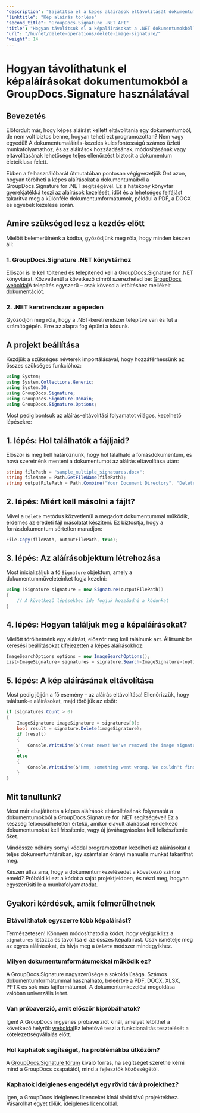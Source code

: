 ```yaml
---
"description": "Sajátítsa el a képes aláírások eltávolítását dokumentumaiból a GroupDocs.Signature for .NET segítségével. Egyszerű útmutatónk segít a dokumentumaláírások egyszerű kezelésében."
"linktitle": "Kép aláírás törlése"
"second_title": "GroupDocs.Signature .NET API"
"title": "Hogyan távolítsuk el a képaláírásokat a .NET dokumentumokból?"
"url": "/hu/net/delete-operations/delete-image-signature/"
"weight": 14
---
```


# Hogyan távolíthatunk el képaláírásokat dokumentumokból a GroupDocs.Signature használatával

## Bevezetés

Előfordult már, hogy képes aláírást kellett eltávolítania egy dokumentumból, de nem volt biztos benne, hogyan teheti ezt programozottan? Nem vagy egyedül! A dokumentumaláírás-kezelés kulcsfontosságú számos üzleti munkafolyamathoz, és az aláírások hozzáadásának, módosításának vagy eltávolításának lehetősége teljes ellenőrzést biztosít a dokumentum életciklusa felett.

Ebben a felhasználóbarát útmutatóban pontosan végigvezetjük Önt azon, hogyan törölheti a képes aláírásokat a dokumentumaiból a GroupDocs.Signature for .NET segítségével. Ez a hatékony könyvtár gyerekjátékká teszi az aláírások kezelését, időt és a lehetséges fejfájást takarítva meg a különféle dokumentumformátumok, például a PDF, a DOCX és egyebek kezelése során.

## Amire szükséged lesz a kezdés előtt

Mielőtt belemerülnénk a kódba, győződjünk meg róla, hogy minden készen áll:

### 1. GroupDocs.Signature .NET könyvtárhoz

Először is le kell töltened és telepítened kell a GroupDocs.Signature for .NET könyvtárat. Közvetlenül a következő címről szerezheted be: [GroupDocs weboldal](https://releases.groupdocs.com/signature/net/)A telepítés egyszerű – csak kövesd a letöltéshez mellékelt dokumentációt.

### 2. .NET keretrendszer a gépeden

Győződjön meg róla, hogy a .NET-keretrendszer telepítve van és fut a számítógépén. Erre az alapra fog épülni a kódunk.

## A projekt beállítása

Kezdjük a szükséges névterek importálásával, hogy hozzáférhessünk az összes szükséges funkcióhoz:

```csharp
using System;
using System.Collections.Generic;
using System.IO;
using GroupDocs.Signature;
using GroupDocs.Signature.Domain;
using GroupDocs.Signature.Options;
```

Most pedig bontsuk az aláírás-eltávolítási folyamatot világos, kezelhető lépésekre:

## 1. lépés: Hol találhatók a fájljaid?

Először is meg kell határoznunk, hogy hol található a forrásdokumentum, és hová szeretnénk menteni a dokumentumot az aláírás eltávolítása után:

```csharp
string filePath = "sample_multiple_signatures.docx";
string fileName = Path.GetFileName(filePath);
string outputFilePath = Path.Combine("Your Document Directory", "DeleteImage", fileName);
```

## 2. lépés: Miért kell másolni a fájlt?

Mivel a `Delete` metódus közvetlenül a megadott dokumentummal működik, érdemes az eredeti fájl másolatát készíteni. Ez biztosítja, hogy a forrásdokumentum sértetlen maradjon:

```csharp
File.Copy(filePath, outputFilePath, true);
```

## 3. lépés: Az aláírásobjektum létrehozása

Most inicializáljuk a fő `Signature` objektum, amely a dokumentumműveleteinket fogja kezelni:

```csharp
using (Signature signature = new Signature(outputFilePath))
{
    // A következő lépésekben ide fogjuk hozzáadni a kódunkat
}
```

## 4. lépés: Hogyan találjuk meg a képaláírásokat?

Mielőtt törölhetnénk egy aláírást, először meg kell találnunk azt. Állítsunk be keresési beállításokat kifejezetten a képes aláírásokhoz:

```csharp
ImageSearchOptions options = new ImageSearchOptions();
List<ImageSignature> signatures = signature.Search<ImageSignature>(options);
```

## 5. lépés: A kép aláírásának eltávolítása

Most pedig jöjjön a fő esemény – az aláírás eltávolítása! Ellenőrizzük, hogy találtunk-e aláírásokat, majd töröljük az elsőt:

```csharp
if (signatures.Count > 0)
{
    ImageSignature imageSignature = signatures[0];
    bool result = signature.Delete(imageSignature);
    if (result)
    {
        Console.WriteLine($"Great news! We've removed the image signature located at {imageSignature.Left}x{imageSignature.Top} with size {imageSignature.Size} from your document '{fileName}'.");
    }
    else
    {
        Console.WriteLine($"Hmm, something went wrong. We couldn't find the signature at location {imageSignature.Left}x{imageSignature.Top} with size {imageSignature.Size} in your document.");
    }
}
```

## Mit tanultunk?

Most már elsajátította a képes aláírások eltávolításának folyamatát a dokumentumokból a GroupDocs.Signature for .NET segítségével! Ez a készség felbecsülhetetlen értékű, amikor elavult aláírással rendelkező dokumentumokat kell frissítenie, vagy új jóváhagyásokra kell felkészítenie őket.

Mindössze néhány sornyi kóddal programozottan kezelheti az aláírásokat a teljes dokumentumtárában, így számtalan órányi manuális munkát takaríthat meg.

Készen állsz arra, hogy a dokumentumkezelésedet a következő szintre emeld? Próbáld ki ezt a kódot a saját projektjeidben, és nézd meg, hogyan egyszerűsíti le a munkafolyamatodat.

## Gyakori kérdések, amik felmerülhetnek

### Eltávolíthatok egyszerre több képaláírást?

Természetesen! Könnyen módosíthatod a kódot, hogy végigciklizz a `signatures` listázza és távolítsa el az összes képaláírást. Csak ismételje meg az egyes aláírásokat, és hívja meg a `Delete` módszer mindegyikhez.

### Milyen dokumentumformátumokkal működik ez?

A GroupDocs.Signature nagyszerűsége a sokoldalúsága. Számos dokumentumformátummal használható, beleértve a PDF, DOCX, XLSX, PPTX és sok más fájlformátumot. A dokumentumkezelési megoldása valóban univerzális lehet.

### Van próbaverzió, amit először kipróbálhatok?

Igen! A GroupDocs ingyenes próbaverziót kínál, amelyet letölthet a következő helyről: [weboldal](https://releases.groupdocs.com/)Ez lehetővé teszi a funkcionalitás tesztelését a kötelezettségvállalás előtt.

### Hol kaphatok segítséget, ha problémákba ütközöm?

A [GroupDocs.Signature fórum](https://forum.groupdocs.com/c/signature/13) kiváló forrás, ha segítséget szeretne kérni mind a GroupDocs csapatától, mind a fejlesztők közösségétől.

### Kaphatok ideiglenes engedélyt egy rövid távú projekthez?

Igen, a GroupDocs ideiglenes licenceket kínál rövid távú projektekhez. Vásárolhat egyet tőlük. [ideiglenes licencoldal](https://purchase.groupdocs.com/temporary-license/).